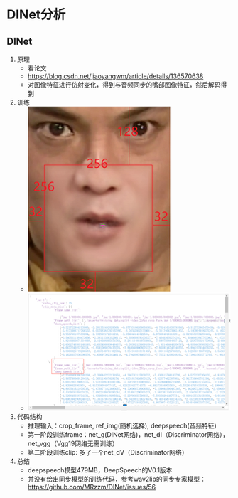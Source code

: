 # DINet分析

## DINet
1. 原理
   - 看论文
   - https://blog.csdn.net/jiaoyangwm/article/details/136570638
   - 对图像特征进行仿射变化，得到与音频同步的嘴部图像特征，然后解码得到
2. 训练
   - ![](.images/34fadc07.png)
   - ![](.images/1b96e981.png)
3. 代码结构
   - 推理输入：crop_frame, ref_img(随机选择), deepspeech(音频特征)
   - 第一阶段训练frame：net_g(DINet网络)，net_dI（Discriminator网络），net_vgg（Vgg19网络无需训练）
   - 第二阶段训练clip: 多了一个net_dV（Discriminator网络）
3. 总结
   - deepspeech模型479MB，DeepSpeech的V0.1版本 
   - 并没有给出同步模型的训练代码，参考wav2lip的同步专家模型：https://github.com/MRzzm/DINet/issues/56
